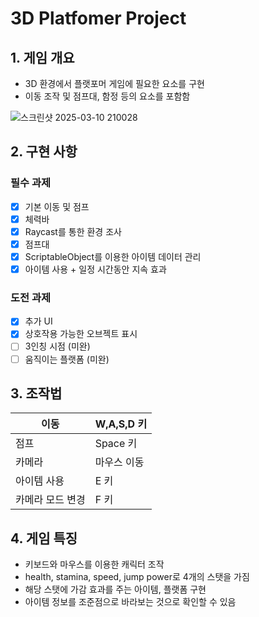 # 3D Platfomer Project

## 1. 게임 개요

- 3D 환경에서 플랫포머 게임에 필요한 요소를 구현
- 이동 조작 및 점프대, 함정 등의 요소를 포함함
    
![스크린샷 2025-03-10 210028](https://github.com/user-attachments/assets/dfd68dcf-f94a-4c00-82b9-65e05fd9973c)

## 2. 구현 사항

### 필수 과제

- [x]  기본 이동 및 점프
- [x]  체력바
- [x]  Raycast를 통한 환경 조사
- [x]  점프대
- [x]  ScriptableObject를 이용한 아이템 데이터 관리
- [x]  아이템 사용 + 일정 시간동안 지속 효과

### 도전 과제

- [x]  추가 UI
- [x]  상호작용 가능한 오브젝트 표시
- [ ]  3인칭 시점 (미완)
- [ ]  움직이는 플랫폼 (미완)

## 3. 조작법

| 이동 | W,A,S,D 키 |
| --- | --- |
| 점프 | Space 키 |
| 카메라 | 마우스 이동 |
| 아이템 사용 | E 키 |
| 카메라 모드 변경 | F 키 |

## 4. 게임 특징

- 키보드와 마우스를 이용한 캐릭터 조작
- health, stamina, speed, jump power로 4개의 스탯을 가짐
- 해당 스탯에 가감 효과를 주는 아이템, 플랫폼 구현
- 아이템 정보를 조준점으로 바라보는 것으로 확인할 수 있음
